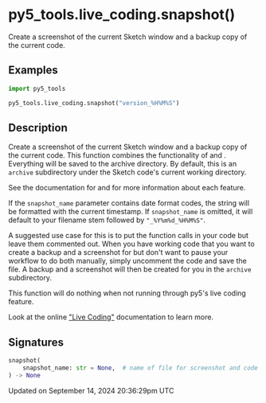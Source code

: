 # py5_tools.live_coding.snapshot()

Create a screenshot of the current Sketch window and a backup copy of the current code.

## Examples

<div class="example-table">

<div class="example-row"><div class="example-cell-image">

</div><div class="example-cell-code">

```python
import py5_tools

py5_tools.live_coding.snapshot("version_%H%M%S")
```

</div></div>

</div>

## Description

Create a screenshot of the current Sketch window and a backup copy of the current code. This function combines the functionality of [](py5tools_live_coding_screenshot) and [](py5tools_live_coding_copy_code). Everything will be saved to the archive directory. By default, this is an `archive` subdirectory under the Sketch code's current working directory.

See the documentation for [](py5tools_live_coding_screenshot) and [](py5tools_live_coding_copy_code) for more information about each feature.

If the `snapshot_name` parameter contains date format codes, the string will be formatted with the current timestamp. If `snapshot_name` is omitted, it will default to your filename stem followed by `"_%Y%m%d_%H%M%S"`.

A suggested use case for this is to put the function calls in your code but leave them commented out. When you have working code that you want to create a backup and a screenshot for but don't want to pause your workflow to do both manually, simply uncomment the code and save the file. A backup and a screenshot will then be created for you in the `archive` subdirectory.

This function will do nothing when not running through py5's live coding feature.

Look at the online ["Live Coding"](/content/live_coding) documentation to learn more.

## Signatures

```python
snapshot(
    snapshot_name: str = None,  # name of file for screenshot and code archive
) -> None
```

Updated on September 14, 2024 20:36:29pm UTC
